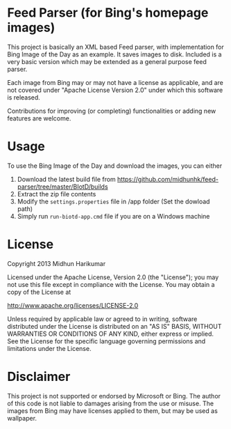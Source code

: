 Feed Parser (for Bing's homepage images)
========================================

This project is basically an XML based Feed parser, with implementation for Bing Image of the Day as an example. It saves images to disk. Included is a very basic version which may be extended as a general purpose feed parser.

Each image from Bing may or may not have a license as applicable, and are not covered under "Apache License Version 2.0" under which this software is released.

Contributions for improving (or completing) functionalities or adding new features are welcome.

Usage
=====
To use the Bing Image of the Day and download the images, you can either
 1. Download the latest build file from https://github.com/midhunhk/feed-parser/tree/master/BIotD/builds
 2. Extract the zip file contents
 3. Modify the `settings.properties` file in /app folder (Set the dowload path)
 4. Simply run `run-biotd-app.cmd` file if you are on a Windows machine

License
=======
Copyright 2013 Midhun Harikumar

Licensed under the Apache License, Version 2.0 (the "License");
you may not use this file except in compliance with the License.
You may obtain a copy of the License at

   http://www.apache.org/licenses/LICENSE-2.0

Unless required by applicable law or agreed to in writing, software
distributed under the License is distributed on an "AS IS" BASIS,
WITHOUT WARRANTIES OR CONDITIONS OF ANY KIND, either express or implied.
See the License for the specific language governing permissions and
limitations under the License.

Disclaimer
====
This project is not supported or endorsed by Microsoft or Bing. The author of this code is not liable to damages arising from the use or misuse. The images from Bing may have licenses applied to them, but may be used as wallpaper.

